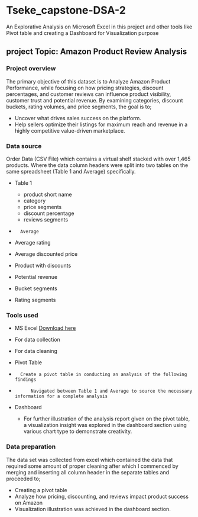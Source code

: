 # Tseke_capstone-DSA-2
An Explorative Analysis on Microsoft Excel in this project and other tools like Pivot table and creating a Dashboard for Visualization purpose
## project Topic: Amazon Product Review Analysis
### Project overview
The primary objective of this dataset is to Analyze Amazon Product Performance, while focusing on how pricing strategies, discount percentages, and customer reviews can influence product visibility, customer trust and potential revenue.
By examining categories, discount buckets, rating volumes, and price segments, the goal is to;
- Uncover what drives sales success on the platform.
- Help sellers optimize their listings for maximum reach and revenue in a highly competitive value-driven marketplace.

### Data source
Order Data (CSV File) which contains a virtual shelf stacked with over 1,465 products. Where the data column headers were split into two tables on the same spreadsheet (Table 1 and Average) specifically.
 - Table 1 
   - product short name
   -   category
   -   price segments
   -   discount percentage
   -   reviews segments
  
-		Average
-	Average rating
-	Average discounted price
-	Product with discounts
-	Potential revenue
-	Bucket segments 
-	Rating segments

### Tools used
- MS Excel  [Download here](https://www.microsoft.com)
-	For data collection
-	For data cleaning

- 	Pivot Table
- 		Create a pivot table in conducting an analysis of the following findings
- 			Navigated between Table 1 and Average to source the necessary information for a complete analysis

- Dashboard
  - For further illustration of the analysis report given on the pivot table, a visualization insight was explored in the dashboard section using various chart type to demonstrate creativity.

### Data preparation
The data set was collected from excel which contained the data that required some amount of proper cleaning after which I commenced by merging and  inserting all column header in the separate tables  and proceeded to; 
-	Creating a pivot table
-	Analyze how pricing, discounting, and reviews impact product success on Amazon
-	Visualization illustration was achieved in the dashboard section.
